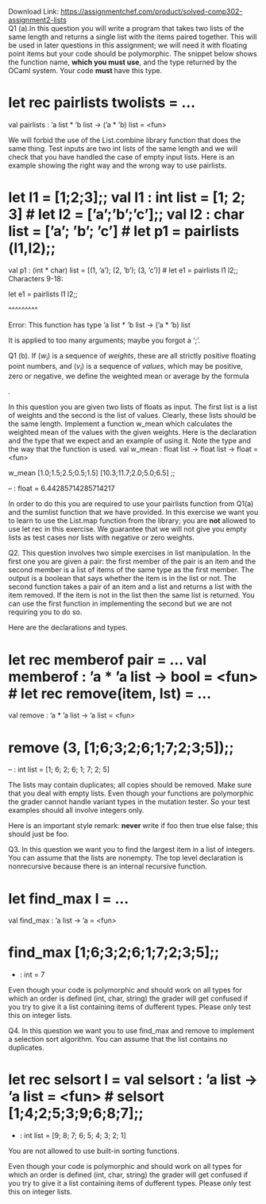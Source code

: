 Download Link: https://assignmentchef.com/product/solved-comp302-assignment2-lists
<br>
Q1 (a).In this question you will write a program that takes two lists of the same length and returns a single list with the items paired together. This will be used in later questions in this assignment; we will need it with floating point items but your code should be polymorphic. The snippet below shows the function name, <strong>which you must use</strong>, and the type returned by the OCaml system. Your code <strong>must </strong>have this type.

# let rec pairlists twolists = …

val pairlists : ’a list * ’b list -&gt; (’a * ’b) list = &lt;fun&gt;

We will forbid the use of the List.combine library function that does the same thing. Test inputs are two int lists of the same length and we will check that you have handled the case of empty input lists. Here is an example showing the right way and the wrong way to use pairlists.

# let l1 = [1;2;3];; val l1 : int list = [1; 2; 3] # let l2 = [’a’;’b’;’c’];; val l2 : char list = [’a’; ’b’; ’c’] # let p1 = pairlists (l1,l2);;

val p1 : (int * char) list = [(1, ’a’); (2, ’b’); (3, ’c’)] # let e1 = pairlists l1 l2;; Characters 9-18:

let e1 = pairlists l1 l2;;

^^^^^^^^^

Error: This function has type ’a list * ’b list -&gt; (’a * ’b) list

It is applied to too many arguments; maybe you forgot a ‘;’.

Q1 (b).  If (<em>w<sub>i</sub></em>) is a sequence of <em>weights</em>, these are all strictly positive floating point numbers, and (<em>v<sub>i</sub></em>) is a sequence of <em>values</em>, which may be positive, zero or negative, we define the weighted mean or average by the formula

<em>.</em>

In this question you are given two lists of floats as input. The first list is a list of weights and the second is the list of values. Clearly, these lists should be the same length. Implement a function w_mean which calculates the weighted mean of the values with the given weights. Here is the declaration and the type that we expect and an example of using it. Note the type and the way that the function is used. val w_mean : float list -&gt; float list -&gt; float = &lt;fun&gt;

w_mean [1.0;1.5;2.5;0.5;1.5] [10.3;11.7;2.0;5.0;6.5] ;;

– : float = 6.44285714285714217

In order to do this you are required to use your pairlists function from Q1(a) and the sumlist function that we have provided. In this exercise we want you to learn to use the List.map function from the library; you are <strong>not </strong>allowed to use let rec in this exercise. We guarantee that we will not give you empty lists as test cases nor lists with negative or zero weights.

Q2. This question involves two simple exercises in list manipulation. In the first one you are given a pair: the first member of the pair is an item and the second member is a list of items of the same type as the first member. The output is a boolean that says whether the item is in the list or not. The second function takes a pair of an item and a list and returns a list with the item removed. If the item is not in the list then the same list is returned. You can use the first function in implementing the second but we are not requiring you to do so.

Here are the declarations and types.

# let rec memberof pair = … val memberof : ’a * ’a list -&gt; bool = &lt;fun&gt; # let rec remove(item, lst) = …

val remove : ’a * ’a list -&gt; ’a list = &lt;fun&gt;

# remove (3, [1;6;3;2;6;1;7;2;3;5]);;

– : int list = [1; 6; 2; 6; 1; 7; 2; 5]

The lists may contain duplicates; all copies should be removed. Make sure that you deal with empty lists. Even though your functions are polymorphic the grader cannot handle variant types in the mutation tester. So your test examples should all involve integers only.

Here is an important style remark: <strong>never </strong>write if foo then true else false; this should just be foo.

Q3. In this question we want you to find the largest item in a list of integers. You can assume that the lists are nonempty. The top level declaration is nonrecursive because there is an internal recursive function.

# let find_max l = …

val find_max : ’a list -&gt; ’a = &lt;fun&gt;

# find_max [1;6;3;2;6;1;7;2;3;5];;

<ul>

 <li>: int = 7</li>

</ul>

Even though your code is polymorphic and should work on all types for which an order is defined (int, char, string) the grader will get confused if you try to give it a list containing items of dufferent types. Please only test this on integer lists.

Q4.  In this question we want you to use find_max and remove to implement a selection sort algorithm. You can assume that the list contains no duplicates.

# let rec selsort l = val selsort : ’a list -&gt; ’a list = &lt;fun&gt; # selsort [1;4;2;5;3;9;6;8;7];;

<ul>

 <li>: int list = [9; 8; 7; 6; 5; 4; 3; 2; 1]</li>

</ul>

You are not allowed to use built-in sorting functions.

Even though your code is polymorphic and should work on all types for which an order is defined (int, char, string) the grader will get confused if you try to give it a list containing items of dufferent types. Please only test this on integer lists.